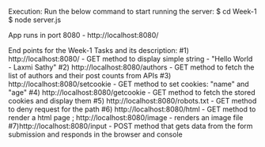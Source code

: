 Execution:
Run the below command to start running the server:
$ cd Week-1
$ node server.js

App runs in port 8080 - http://localhost:8080/

End points for the Week-1 Tasks and its description:
#1) http://localhost:8080/ - GET method to display simple string - "Hello World - Laxmi Sathy"
#2) http://localhost:8080/authors - GET method to fetch the list of authors and their post counts from APIs
#3) http://localhost:8080/setcookie - GET method to set cookies: "name" and "age"
#4) http://localhost:8080/getcookie - GET method to fetch the stored cookies and display them
#5) http://localhost:8080/robots.txt - GET method to deny request for the path
#6) http://localhost:8080/html - GET method to render a html page ; http://localhost:8080/image - renders an image file
#7)http://localhost:8080/input - POST method that gets data from the form submission and responds in the browser and console


